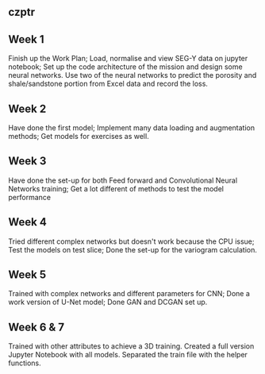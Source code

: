 ## czptr
## Week 1  

Finish up the Work Plan; Load, normalise and view SEG-Y data on jupyter notebook; Set up the code architecture of the mission and design some neural networks. Use two of the neural networks to predict the porosity and shale/sandstone portion from Excel data and record the loss.

## Week 2  

Have done the first model; Implement many data loading and augmentation methods; Get models for exercises as well.


## Week 3  

Have done the set-up for both Feed forward and Convolutional Neural Networks training; Get a lot different of methods to test the model performance


## Week 4  

Tried different complex networks but doesn't work because the CPU issue; Test the models on test slice; Done the set-up for the variogram calculation.


## Week 5  

Trained with complex networks and different parameters for CNN; Done a work version of U-Net model; Done GAN and DCGAN set up.


## Week 6 & 7

Trained with other attributes to achieve a 3D training. Created a full version Jupyter Notebook with all models. Separated the train file with the helper functions.
